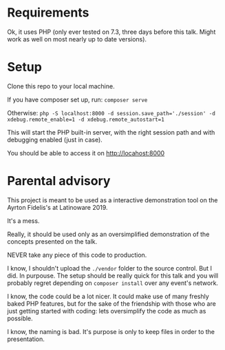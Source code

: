 # Requirements

Ok, it uses PHP (only ever tested on 7.3, three days before this talk. Might work as well on most nearly up to date versions). 

# Setup

Clone this repo to your local machine.

If you have composer set up, run:
```composer serve```

Otherwise:
```php -S localhost:8000 -d session.save_path='./session' -d xdebug.remote_enable=1 -d xdebug.remote_autostart=1```

This will start the PHP built-in server, with the right session path and with debugging enabled (just in case).

You should be able to access it on [http://locahost:8000](http://localhost:8000)

# Parental advisory

This project is meant to be used as a interactive demonstration tool on the Ayrton Fidelis's at Latinoware 2019.

It's a mess.

Really, it should be used only as an oversimplified demonstration of the concepts presented on the talk.

NEVER take any piece of this code to production.

I know, I shouldn't upload the `./vendor` folder to the source control. But I did. In purpouse. The setup should be really quick for this talk and you will probably regret depending on `composer install` over any event's network.

I know, the code could be a lot nicer. It could make use of many freshly baked PHP features, but for the sake of the friendship with those who are just getting started with coding: lets oversimplify the code as much as possible.

I know, the naming is bad. It's purpose is only to keep files in order to the presentation.
